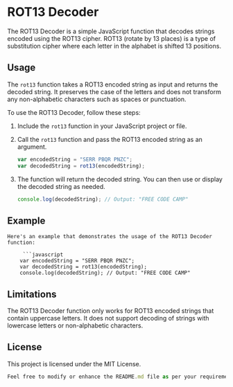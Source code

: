 # ROT13 Decoder

The ROT13 Decoder is a simple JavaScript function that decodes strings encoded using the ROT13 cipher. ROT13 (rotate by 13 places) is a type of substitution cipher where each letter in the alphabet is shifted 13 positions.

## Usage

The `rot13` function takes a ROT13 encoded string as input and returns the decoded string. It preserves the case of the letters and does not transform any non-alphabetic characters such as spaces or punctuation.

To use the ROT13 Decoder, follow these steps:

1. Include the `rot13` function in your JavaScript project or file.

2. Call the `rot13` function and pass the ROT13 encoded string as an argument.

   ```javascript
   var encodedString = "SERR PBQR PNZC";
   var decodedString = rot13(encodedString);


3. The function will return the decoded string. You can then use or display the decoded string as needed.

    ```javascript
    console.log(decodedString); // Output: "FREE CODE CAMP"

## Example
    Here's an example that demonstrates the usage of the ROT13 Decoder function:

         ```javascript
        var encodedString = "SERR PBQR PNZC";
        var decodedString = rot13(encodedString);
        console.log(decodedString); // Output: "FREE CODE CAMP"


## Limitations
The ROT13 Decoder function only works for ROT13 encoded strings that contain uppercase letters. It does not support decoding of strings with lowercase letters or non-alphabetic characters.

## License
This project is licensed under the MIT License.

 ```javascript
Feel free to modify or enhance the README.md file as per your requirements.






